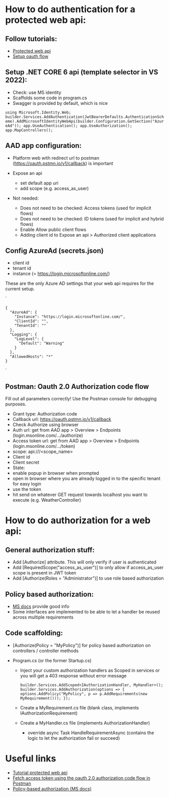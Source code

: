 # How to do authentication for a protected web api:

## Follow tutorials:

- [Protected web api](https://docs.microsoft.com/en-us/azure/active-directory/develop/scenario-protected-web-api-overview)
- [Setup oauth flow](https://dev.to/425show/calling-an-azure-ad-secured-api-with-postman-22co)

## Setup .NET CORE 6 api (template selector in VS 2022):

- Check: use MS identity
- Scaffolds some code in program.cs
- Swagger is provided by default, which is nice

`using Microsoft.Identity.Web; builder.Services.AddAuthentication(JwtBearerDefaults.AuthenticationScheme).AddMicrosoftIdentityWebApi(builder.Configuration.GetSection("AzureAd")); app.UseAuthentication(); app.UseAuthorization(); app.MapControllers();`

## AAD app configuration:

- Platform web with redirect url to postman (https://oauth.pstmn.io/v1/callback) is important
- Expose an api

  - set default app uri
  - add scope (e.g. access_as_user)

- Not needed:
  - Does not need to be checked: Access tokens (used for implicit flows)
  - Does not need to be checked: ID tokens (used for implicit and hybrid flows)
  - Enable Allow public client flows
  - Adding client id to Expose an api > Authorized client applications

## Config AzureAd (secrets.json)

- client id
- tenant id
- instance (= https://login.microsoftonline.com/)

These are the only Azure AD settings that your web api requires for the current setup.

`

    {
      "AzureAd": {
        "Instance": "https://login.microsoftonline.com/",
        "ClientId": "",
        "TenantId": ""
      },
      "Logging": {
        "LogLevel": {
          "Default": "Warning"
        }
      },
      "AllowedHosts": "*"
    }

`

## Postman: Oauth 2.0 Authorization code flow

Fill out all parameters correctly! Use the Postman console for debugging purposes.

- Grant type: Authorization code
- Callback url: https://oauth.pstmn.io/v1/callback
- Check Authorize using browser
- Auth url: get from AAD app > Overview > Endpoints (login.msonline.com/.../authorize)
- Access token url: get from AAD app > Overview > Endpoints (login.msonline.com/.../token)
- scope: api://<clientid>/<scope_name>
- Client id
- Client secret
- State: <empty>
- enable popup in browser when prompted
- open in browser where you are already logged in to the specific tenant for easy login
- use the token
- hit send on whatever GET request towards localhost you want to execute (e.g. WeatherController)

# How to do authorization for a web api:

## General authorization stuff:

- Add [Authorize] attribute. This will only verify if user is authenticated
- Add [RequiredScope("access_as_user")] to only allow if access_as_user scope is present in JWT token
- Add [Authorize(Roles = "Administrator")] to use role based authorization

## Policy based authorization:

- [MS docs](https://docs.microsoft.com/en-us/aspnet/core/security/authorization/policies?view=aspnetcore-6.0) provide good info
- Some interfaces are implemented to be able to let a handler be reused across multiple requirements

## Code scaffolding:

- [Authorize(Policy = "MyPolicy")] for policy based authorization on controllers / controller methods

- Program.cs (or the former Startup.cs)

  - Inject your custom authorization handlers as Scoped in services or you will get a 403 response without error message

    `builder.Services.AddScoped<IAuthorizationHandler, MyHandler>(); builder.Services.AddAuthorization(options => { options.AddPolicy("MyPolicy", p => p.AddRequirements(new MyRequirement())); });`

  - Create a MyRequirement.cs file (blank class, implements IAuthorizationRequirement)
  - Create a MyHandler.cs file (implements AuthorizationHandler<MyRequirement>)
    - override async Task HandleRequirementAsync (contains the logic to let the authorization fail or succeed)

# Useful links

- [Tutorial protected web api](https://docs.microsoft.com/en-us/azure/active-directory/develop/scenario-protected-web-api-overview)
- [Fetch access token using the oauth 2.0 authorization code flow in Postman](https://dev.to/425show/calling-an-azure-ad-secured-api-with-postman-22co)
- [Policy-based authorization (MS docs)](https://docs.microsoft.com/en-us/aspnet/core/security/authorization/policies?view=aspnetcore-6.0)
